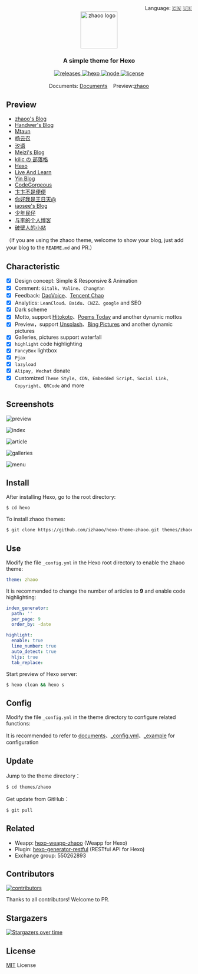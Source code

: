 <div align="right">
  Language:
  <a title="简体中文" href="https://github.com/izhaoo/hexo-theme-zhaoo/blob/master/README.md">🇨🇳</a>
  <a title="English" href="https://github.com/izhaoo/hexo-theme-zhaoo/blob/master/README_EN.md">🇺🇸</a>
</div>

<div align="center">
  <a href="https://github.com/izhaoo/hexo-theme-zhaoo/" target="_blank" rel="noopener noreferrer">
    <img src="./source/images/icons/zhaoo-logo.png" alt="zhaoo logo" width="100">
  </a>
</div>

<h3 align="center">A simple theme for Hexo</h3>  

<div align="center">
  <a href="https://github.com/izhaoo/hexo-theme-zhaoo/releases" target="_blank" rel="noopener noreferrer">
    <img alt="releases" src="https://img.shields.io/badge/releases-v1.6.0-blue.svg?style=flat-square&longCache=true">
  </a>
  <a href="https://hexo.io" target="_blank" rel="noopener noreferrer">
    <img alt="hexo" src="https://img.shields.io/badge/hexo-%3E=4.0.0-blue.svg?style=flat-square&logo=hexo&longCache=true">
  </a>
  <a href="https://nodejs.org" target="_blank" rel="noopener noreferrer">
    <img alt="node" src="https://img.shields.io/badge/node-%3E=10.9.0-green.svg?style=flat-square&logo=Node.js&longCache=true">
  </a>
  <a href="(https://github.com/izhaoo/hexo-theme-zhaoo/blob/master/LICENSE" target="_blank" rel="noopener noreferrer">
    <img alt="license" src="https://img.shields.io/badge/license-MIT-green.svg?style=flat-square&longCache=true">
  </a>
</div>

<br/>

<div align="center">
  Documents: <a href="https://www.izhaoo.com/2020/05/05/hexo-theme-zhaoo-doc/" target="_blank" rel="noopener noreferrer">Documents</a>&nbsp;&nbsp;&nbsp;&nbsp;Preview:<a href="https://www.izhaoo.com/" target="_blank" rel="noopener noreferrer">zhaoo</a>
</div>

## Preview

- [zhaoo's Blog](https://www.izhaoo.com)
- [Handwer's Blog](https://blog.handwer-std.top/)
- [Mtaun](https://mtaun.top/)
- [杨云召](https://flywith24.gitee.io/)
- [汐语](https://xywangb.cn/)
- [Meizi's Blog](http://www.meizia.net/)
- [kilic の 部落格](https://kilicmu.github.io/)
- [Hexo](https://www.actor360.xyz/)
- [Live And Learn](https://kangshitao.github.io/)
- [Yin Blog](http://xuzhimo.top/)
- [CodeGorgeous](https://codegorgeous.github.io/)
- [卞卞不是便便](https://www.bianxr.com/)
- [你好我是王日天@](http://www.rt95.ink/)
- [iaosee's Blog](https://www.iaosee.com/)
- [少年民仔](https://www.feminzai.com/)
- [与李的个人博客](https://blog.javayuli.cn)
- [破壁人的小站](https://m.stubborner.xyz/)

（If you are using the zhaoo theme, welcome to show your blog, just add your blog to the `README.md` and PR.）

## Characteristic

- [x] Design concept: Simple & Responsive & Animation
- [x] Comment: `Gitalk`、`Valine`、`ChangYan`
- [x] Feedback: [DaoVoice](http://www.daovoice.io/)、[Tencent Chao](https://txc.qq.com/)
- [x] Analytics: `LeanCloud`、`Baidu`、`CNZZ`、`google` and SEO
- [x] Dark scheme
- [x] Motto, support [Hitokoto](https://hitokoto.cn/)、[Poems Today](https://www.jinrishici.com/) and another dynamic mottos
- [x] Preview，support [Unsplash](https://unsplash.com/)、[Bing Pictures](https://cn.bing.com/) and another dynamic pictures
- [x] Galleries, pictures support waterfall
- [x] `highlight` code highlighting
- [x] `FancyBox` lightbox
- [x] `Pjax`
- [x] `lazyload`
- [x] `Alipay, Wechat` donate
- [x] Customized `Theme Style`、`CDN`、`Embedded Script`、`Social Link`、`Copyright`、`QRCode` and more

## Screenshots

![preview](./screenshots/preview.png)

![index](./screenshots/index.png)

![article](./screenshots/article.png)

![galleries](./screenshots/galleries.png)

![menu](./screenshots/menu.png)

## Install

After installing Hexo, go to the root directory:

```bash
$ cd hexo
```

To install zhaoo themes:

```bash
$ git clone https://github.com/izhaoo/hexo-theme-zhaoo.git themes/zhaoo
```

## Use

Modify the file `_config.yml` in the Hexo root directory to enable the zhaoo theme:

```yml
theme: zhaoo
```

It is recommended to change the number of articles to **9** and enable code highlighting:

```yml
index_generator:
  path: ''
  per_page: 9
  order_by: -date

highlight:
  enable: true
  line_number: true
  auto_detect: true
  hljs: true
  tab_replace:
```

Start preview of Hexo server:

```bash
$ hexo clean && hexo s
```

## Config

Modify the file `_config.yml` in the theme directory to configure related functions:

It is recommended to refer to [documents](https://www.izhaoo.com/2020/05/05/hexo-theme-zhaoo-doc/)、[_config.yml](https://github.com/izhaoo/hexo-theme-zhaoo/blob/master/_config.yml)、[_example](https://github.com/izhaoo/hexo-theme-zhaoo/tree/master/_example) for configuration

## Update

Jump to the theme directory：

```bash
$ cd themes/zhaoo
```

Get update from GitHub：

```bash
$ git pull
```

## Related

* Weapp: [hexo-weapp-zhaoo](https://github.com/izhaoo/hexo-weapp-zhaoo) (Weapp for Hexo)
* Plugin: [hexo-generator-restful](https://github.com/izhaoo/hexo-generator-restful) (RESTful API for Hexo)
* Exchange group: 550262893

## Contributors

[![contributors](https://opencollective.com/hexo-theme-zhaoo/contributors.svg?button=false)](https://github.com/izhaoo/hexo-theme-zhaoo/graphs/contributors)

Thanks to all contributors! Welcome to PR.

## Stargazers

[![Stargazers over time](https://starchart.cc/izhaoo/hexo-theme-zhaoo.svg)](https://starchart.cc/izhaoo/hexo-theme-zhaoo)

## License

[MIT](https://github.com/izhaoo/hexo-theme-zhaoo/blob/master/LICENSE) License
